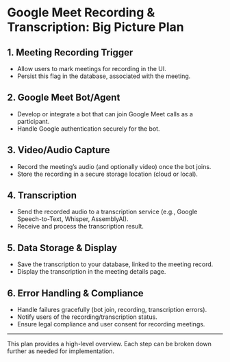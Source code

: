 # Google Meet Recording & Transcription: Big Picture Plan

## 1. Meeting Recording Trigger

- Allow users to mark meetings for recording in the UI.
- Persist this flag in the database, associated with the meeting.

## 2. Google Meet Bot/Agent

- Develop or integrate a bot that can join Google Meet calls as a participant.
- Handle Google authentication securely for the bot.

## 3. Video/Audio Capture

- Record the meeting’s audio (and optionally video) once the bot joins.
- Store the recording in a secure storage location (cloud or local).

## 4. Transcription

- Send the recorded audio to a transcription service (e.g., Google Speech-to-Text, Whisper, AssemblyAI).
- Receive and process the transcription result.

## 5. Data Storage & Display

- Save the transcription to your database, linked to the meeting record.
- Display the transcription in the meeting details page.

## 6. Error Handling & Compliance

- Handle failures gracefully (bot join, recording, transcription errors).
- Notify users of the recording/transcription status.
- Ensure legal compliance and user consent for recording meetings.

---

This plan provides a high-level overview. Each step can be broken down further as needed for implementation.
